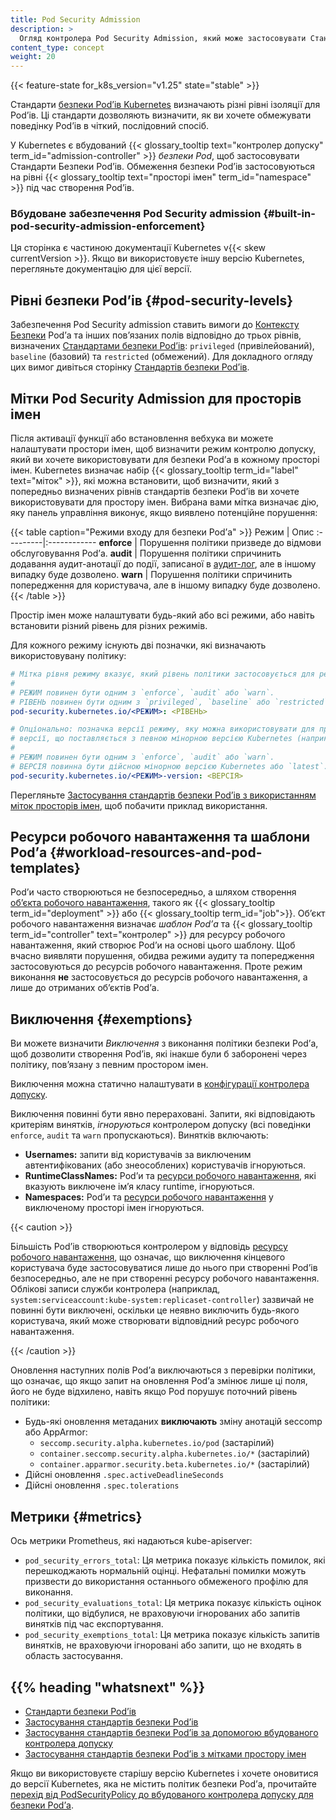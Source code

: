 ```yaml
---
title: Pod Security Admission
description: >
  Огляд контролера Pod Security Admission, який може застосовувати Стандарти Безпеки Podʼів.
content_type: concept
weight: 20
---
```


<!-- overview -->

{{< feature-state for_k8s_version="v1.25" state="stable" >}}

Стандарти [безпеки Podʼів Kubernetes](/uk/docs/concepts/security/pod-security-standards/) визначають різні рівні ізоляції для Podʼів. Ці стандарти дозволяють визначити, як ви хочете обмежувати поведінку Podʼів в чіткий, послідовний спосіб.

У Kubernetes є вбудований {{< glossary_tooltip text="контролер допуску" term_id="admission-controller" >}} _безпеки Pod_, щоб застосовувати Стандарти Безпеки Podʼів. Обмеження безпеки Podʼів застосовуються на рівні {{< glossary_tooltip text="просторі імен" term_id="namespace" >}} під час створення Podʼів.

### Вбудоване забезпечення Pod Security admission {#built-in-pod-security-admission-enforcement}

Ця сторінка є частиною документації Kubernetes v{{< skew currentVersion >}}. Якщо ви використовуєте іншу версію Kubernetes, перегляньте документацію для цієї версії.

<!-- body -->

## Рівні безпеки Podʼів {#pod-security-levels}

Забезпечення Pod Security admission ставить вимоги до [Контексту Безпеки](/uk/docs/tasks/configure-pod-container/security-context/) Podʼа та інших повʼязаних полів відповідно до трьох рівнів, визначених [Стандартами безпеки Podʼів](/uk/docs/concepts/security/pod-security-standards): `privileged` (привілейований), `baseline` (базовий) та `restricted` (обмежений). Для докладного огляду цих вимог дивіться сторінку [Стандартів безпеки Podʼів](/uk/docs/concepts/security/pod-security-standards).

## Мітки Pod Security Admission для просторів імен

Після активації функції або встановлення вебхука ви можете налаштувати простори імен, щоб визначити режим контролю допуску, який ви хочете використовувати для безпеки Podʼа в кожному просторі імен. Kubernetes визначає набір {{< glossary_tooltip term_id="label" text="міток" >}}, які можна встановити, щоб визначити, який з попередньо визначених рівнів стандартів безпеки Podʼів ви хочете використовувати для простору імен. Вибрана вами мітка визначає дію, яку панель управління виконує, якщо виявлено потенційне порушення:

{{< table caption="Режими входу для безпеки Podʼа" >}}
Режим | Опис
:---------|:------------
**enforce** | Порушення політики призведе до відмови обслуговування Podʼа.
**audit** | Порушення політики спричинить додавання аудит-анотації до події, записаної в [аудит-лог](/uk/docs/tasks/debug/debug-cluster/audit/), але в іншому випадку буде дозволено.
**warn** | Порушення політики спричинить попередження для користувача, але в іншому випадку буде дозволено.
{{< /table >}}

Простір імен може налаштувати будь-який або всі режими, або навіть встановити різний рівень для різних режимів.

Для кожного режиму існують дві позначки, які визначають використовувану політику:

```yaml
# Мітка рівня режиму вказує, який рівень політики застосовується для режиму.
#
# РЕЖИМ повинен бути одним з `enforce`, `audit` або `warn`.
# РІВЕНЬ повинен бути одним з `privileged`, `baseline` або `restricted`.
pod-security.kubernetes.io/<РЕЖИМ>: <РІВЕНЬ>

# Опціонально: позначка версії режиму, яку можна використовувати для привʼязки політики до
# версії, що поставляється з певною мінорною версією Kubernetes (наприклад, v{{< skew currentVersion >}}).
#
# РЕЖИМ повинен бути одним з `enforce`, `audit` або `warn`.
# ВЕРСІЯ повинна бути дійсною мінорною версією Kubernetes або `latest`.
pod-security.kubernetes.io/<РЕЖИМ>-version: <ВЕРСІЯ>
```

Перегляньте [Застосування стандартів безпеки Podʼів з використанням міток просторів імен](/uk/docs/tasks/configure-pod-container/enforce-standards-namespace-labels), щоб побачити приклад використання.

## Ресурси робочого навантаження та шаблони Podʼа {#workload-resources-and-pod-templates}

Podʼи часто створюються не безпосередньо, а шляхом створення [обʼєкта робочого навантаження](/uk/docs/concepts/workloads/controllers/), такого як {{< glossary_tooltip term_id="deployment" >}} або {{< glossary_tooltip term_id="job">}}. Обʼєкт робочого навантаження визначає _шаблон Podʼа_ та {{< glossary_tooltip term_id="controller" text="контролер" >}} для ресурсу робочого навантаження, який створює Podʼи на основі цього шаблону. Щоб вчасно виявляти порушення, обидва режими аудиту та попередження застосовуються до ресурсів робочого навантаження. Проте режим виконання **не** застосовується до ресурсів робочого навантаження, а лише до отриманих обʼєктів Podʼа.

## Виключення {#exemptions}

Ви можете визначити _Виключення_ з виконання політики безпеки Podʼа, щоб дозволити створення Podʼів, які інакше були б заборонені через політику, повʼязану з певним простором імен.

Виключення можна статично налаштувати в [конфігурації контролера допуску](/uk/docs/tasks/configure-pod-container/enforce-standards-admission-controller/#configure-the-admission-controller).

Виключення повинні бути явно перераховані. Запити, які відповідають критеріям винятків, _ігноруються_ контролером допуску (всі поведінки `enforce`, `audit` та `warn` пропускаються). Винятків включають:

- **Usernames:** запити від користувачів за виключеним автентифікованих (або знеособлених) користувачів ігноруються.
- **RuntimeClassNames:** Podʼи та [ресурси робочого навантаження](#workload-resources-and-pod-templates), які вказують виключене імʼя класу runtime, ігноруються.
- **Namespaces:** Podʼи та [ресурси робочого навантаження](#workload-resources-and-pod-templates) у виключеному просторі імен ігноруються.

{{< caution >}}

Більшість Podʼів створюються контролером у відповідь [ресурсу робочого навантаження](#workload-resources-and-pod-templates), що означає, що виключення кінцевого користувача буде застосовуватися лише до нього при створенні Podʼів безпосередньо, але не при створенні ресурсу робочого навантаження. Облікові записи служби контролера (наприклад, `system:serviceaccount:kube-system:replicaset-controller`) зазвичай не повинні бути виключені, оскільки це неявно виключить будь-якого користувача, який може створювати відповідний ресурс робочого навантаження.

{{< /caution >}}

Оновлення наступних полів Podʼа виключаються з перевірки політики, що означає, що якщо запит на оновлення Podʼа змінює лише ці поля, його не буде відхилено, навіть якщо Pod порушує поточний рівень політики:

- Будь-які оновлення метаданих **виключають** зміну анотацій seccomp або AppArmor:
  - `seccomp.security.alpha.kubernetes.io/pod` (застарілий)
  - `container.seccomp.security.alpha.kubernetes.io/*` (застарілий)
  - `container.apparmor.security.beta.kubernetes.io/*` (застарілий)
- Дійсні оновлення `.spec.activeDeadlineSeconds`
- Дійсні оновлення `.spec.tolerations`

## Метрики {#metrics}

Ось метрики Prometheus, які надаються kube-apiserver:

- `pod_security_errors_total`: Ця метрика показує кількість помилок, які перешкоджають нормальній оцінці. Нефатальні помилки можуть призвести до використання останнього обмеженого профілю для виконання.
- `pod_security_evaluations_total`: Ця метрика показує кількість оцінок політики, що відбулися, не враховуючи ігнорованих або запитів винятків під час експортування.
- `pod_security_exemptions_total`: Ця метрика показує кількість запитів винятків, не враховуючи ігноровані або запити, що не входять в область застосування.

## {{% heading "whatsnext" %}}

- [Стандарти безпеки Podʼів](/uk/docs/concepts/security/pod-security-standards)
- [Застосування стандартів безпеки Podʼів](/uk/docs/setup/best-practices/enforcing-pod-security-standards)
- [Застосування стандартів безпеки Podʼів за допомогою вбудованого контролера допуску](/uk/docs/tasks/configure-pod-container/enforce-standards-admission-controller)
- [Застосування стандартів безпеки Podʼів з мітками простору імен](/uk/docs/tasks/configure-pod-container/enforce-standards-namespace-labels)

Якщо ви використовуєте старішу версію Kubernetes і хочете оновитися до версії Kubernetes, яка не містить політик безпеки Podʼа, прочитайте [перехід від PodSecurityPolicy до вбудованого контролера допуску для безпеки Podʼа](/uk/docs/tasks/configure-pod-container/migrate-from-psp).
